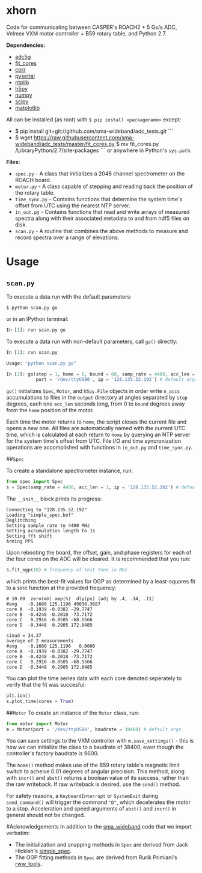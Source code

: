 # xhorn
Code for communicating between CASPER's ROACH2 + 5 Gs/s ADC, Velmex VXM motor controller + B59 rotary table, and Python 2.7.

**Dependencies:**
 * [adc5g]
 * [fit_cores]
 * [corr]
 * [pyserial]
 * [ntplib]
 * [h5py]
 * [numpy]
 * [scipy]
 * [matplotlib]

All can be installed (as root) with `$ pip install <packagename>` except:
 * [adc5g]: ```
   	    $ pip install git+git://github.com/sma-wideband/adc_tests.git
	    ```
 * [fit_cores]: ```
   	 	$ wget https://raw.githubusercontent.com/sma-wideband/adc_tests/master/fit_cores.py
		$ mv fit_cores.py /LibraryPython/2.7/site-packages
		```
		or anywhere in Python's `sys.path`.

**Files:**
 * `spec.py` - A class that initializes a 2048 channel spectrometer on the ROACH board.
 * `motor.py` - A class capable of stepping and reading back the position of the rotary table.
 * `time_sync.py` - Contains functions that determine the system time's offset from UTC using the nearest NTP server.
 * `in_out.py` - Contains functions that read and write arrays of measured spectra along with their associated metadata to and from hdf5 files on disk.
 * `scan.py` - A routine that combines the above methods to measure and record spectra over a range of elevations. 

# Usage

## `scan.py`
To execute a data run with the default parameters:
```
$ python scan.py go
```
or in an IPython terminal:
```python
In [1]: run scan.py go
```
To execute a data run with non-default parameters, call `go()` directly:
```python
In [1]: run scan.py

Usage: "python scan.py go"

In [2]: go(step = 1, home = 0, bound = 60, samp_rate = 4400, acc_len = 1, n_accs = 20,
           port = '/dev/ttyUSB0', ip = '128.135.52.192') # default args
```

`go()` initializes `Spec`, `Motor`, and `h5py.File` objects in order write `n_accs` accumulations to files in the `output` directory at angles separated by `step` degrees, each one `acc_len` seconds long, from 0 to `bound` degrees away from the `home` position of the motor.

Each time the motor returns to `home`, the script closes the current file and opens a new one. All files are automatically named with the current UTC time, which is calculated at each return to `home` by querying an NTP server for the system time's offset from UTC. File I/O and time syncronization operations are accomplished with functions in `in_out.py` and `time_sync.py`. 

##`Spec`

To create a standalone spectrometer instance, run:

```python
from spec import Spec
s = Spec(samp_rate = 4400, acc_len = 1, ip = '128.135.52.192') # default args
```

The `__init__` block prints its progress:

```
Connecting to "128.135.52.192"
Loading "simple_spec.bof"
Deglitching
Setting sample rate to 4400 MHz
Setting accumulation length to 1s
Setting fft shift
Arming PPS
```

Upon rebooting the board, the offset, gain, and phase registers for each of the four cores on the ADC will be cleared. It is recommended that you run:

```python
s.fit_ogp(10) # frequency of test tone in MHz
```

which prints the best-fit values for OGP as determined by a least-squares fit to a sine function at the provided frequency:

```
# 10.00  zero(mV) amp(%)  dly(ps) (adj by .4, .14, .11)
#avg    -0.1680 125.1196 49038.3687
core A  -0.1939 -0.0382 -29.7747
core B  -0.4248 -0.2018 -73.7172
core C   0.2916 -0.0505 -68.5566
core D  -0.3448  0.2905 172.0485

sinad = 34.37
average of 2 measurements
#avg    -0.1680 125.1196   0.0000
core A  -0.1939 -0.0382 -29.7747
core B  -0.4248 -0.2018 -73.7172
core C   0.2916 -0.0505 -68.5566
core D  -0.3448  0.2905 172.0485
```

You can plot the time series data with each core denoted seperately to verify that the fit was succesful:

```python
plt.ion()
s.plot_time(cores = True)
```

##`Motor`
To create an instance of the `Motor` class, run:
```python
from motor import Motor
m = Motor(port = '/dev/ttyUSB0', baudrate = 38400) # default args
```

You can save settings to the VXM controller with `m.save_settings()` - this is how we can initialize the class to a baudrate of 38400, even though the controller's factory baudrate is 9600.

The `home()` method makes use of the B59 rotary table's magnetic limit switch to acheive 0.01 degrees of angular precision. This method, along with `incr()` and `abst()` returns a boolean value of its success, rather than the raw writeback. If raw writeback is desired, use the `send()` method.

For safety reasons, a `KeyboardInterrupt` or `SystemExit` during `send_command()` will trigger the command `"D"`, which decelerates the motor to a stop.
Acceleration and speed arguments of `abst()` and `incr()` in general should not be changed. 

#Acknowledgements
In addition to the [sma_wideband] code that we import verbatim:
 * The initialization and snapping methods in `Spec` are derived from Jack Hickish's [simple_spec].
 * The OGP fitting methods in ```Spec``` are derived from Rurik Primiani's [rww_tools].


[adc5g]: <https://github.com/sma-wideband/adc_tests/tree/master/adc5g>
[corr]: <https://github.com/ska-sa/corr>
[pyserial]: <https://github.com/pyserial/pyserial>
[ntplib]: <https://github.com/Tipoca/ntplib>
[h5py]: <https://github.com/h5py/h5py>
[numpy]: <https://github.com/numpy/numpy>
[scipy]: <https://github.com/scipy/scipy>
[matplotlib]: <https://github.com/matplotlib/matplotlib>
[fit_cores]: <https://github.com/sma-wideband/adc_tests/blob/master/fit_cores.py>
[simple_spec]: <https://github.com/jack-h/ami_correlator_sw/blob/master/ami/scripts/simple_spec/spec_init.py>
[rww_tools]: <https://github.com/sma-wideband/adc_tests/blob/master/rww_tools.py>
[sma_wideband]: <https://github.com/sma-wideband>